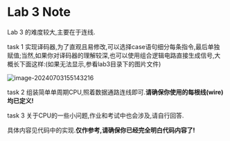 # Lab 3 Note

Lab 3 的难度较大,主要在于连线.

task 1 实现译码器,为了直观且易修改,可以选择case语句细分每条指令,最后单独赋值;当然,如果你对译码器的理解较深,也可以使用组合逻辑电路直接生成信号,大概长下面这样:(如果无法显示,参看lab3目录下的图片文件)

![image-20240703155143216](C:\Users\29475\AppData\Roaming\Typora\typora-user-images\image-20240703155143216.png)

task 2 组装简单单周期CPU,照着数据通路连线即可.**请确保你使用的每根线(wire)均已定义!**

task 3 关于CPU的一些小问题,作业和考试中也会涉及,请自行回答.

具体内容见代码中的实现.**仅作参考,请确保你已经完全明白代码内容了!**
